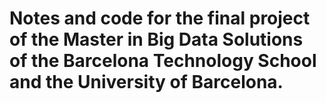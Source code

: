 # Notes and code for the final project of the Master in Big Data Solutions of the Barcelona Technology School and the University of Barcelona.